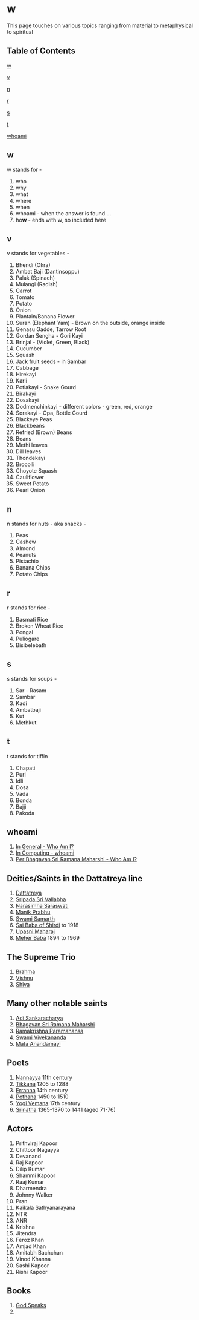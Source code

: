 # w

This page touches on various topics ranging from material to metaphysical to spiritual

## Table of Contents

[w](#w)

[v](#v)

[n](#n)

[r](#r)

[s](#s)

[t](#t)

[whoami](#whoami)



## w
w stands for -
  1. who
  2. why
  3. what
  4. where
  5. when
  6. whoami - when the answer is found ...
  7. ho**w** - ends with w, so included here
  
## v
v stands for vegetables -
  1. Bhendi (Okra)
  2. Ambat Baji (Dantinsoppu)
  3. Palak (Spinach)
  4. Mulangi (Radish)
  5. Carrot
  6. Tomato
  7. Potato
  8. Onion
  9. Plantain/Banana Flower
  10. Suran (Elephant Yam) - Brown on the outside, orange inside
  11. Genasu Gadde, Tarrow Root
  12. Gordan Sengha - Gori Kayi
  13. Brinjal - (Violet, Green, Black)
  14. Cucumber
  15. Squash
  16. Jack fruit seeds - in Sambar
  17. Cabbage
  18. Hirekayi
  19. Karli
  20. Potlakayi - Snake Gourd
  21. Birakayi
  22. Dosakayi
  23. Dodmenchinkayi - different colors - green, red, orange
  24. Sorakayi - Opa, Bottle Gourd
  25. Blackeye Peas
  26. Blackbeans
  27. Refried (Brown) Beans
  28. Beans
  29. Methi leaves
  30. Dill leaves
  31. Thondekayi
  32. Brocolli
  33. Choyote Squash
  34. Cauliflower
  35. Sweet Potato
  36. Pearl Onion

## n
n stands for nuts - aka snacks -
  1. Peas
  2. Cashew
  3. Almond
  4. Peanuts
  5. Pistachio
  6. Banana Chips
  7. Potato Chips
  
## r
r stands for rice -
  1. Basmati Rice
  2. Broken Wheat Rice
  3. Pongal
  4. Puliogare
  5. Bisibelebath
  
## s
s stands for soups -
  1. Sar - Rasam
  2. Sambar
  3. Kadi
  4. Ambatbaji
  5. Kut
  6. Methkut
  
## t
t stands for tiffin
  1. Chapati
  2. Puri
  3. Idli
  4. Dosa
  5. Vada
  6. Bonda
  7. Bajji
  8. Pakoda
  
## whoami
  1. [In General - Who Am I?](https://en.wikipedia.org/wiki/Who_Am_I%3F)
  2. [In Computing - whoami](https://en.wikipedia.org/wiki/Whoami)
  2. [Per Bhagavan Sri Ramana Maharshi - Who Am I?](https://www.sriramanamaharshi.org/wp-content/uploads/2012/12/who_am_I.pdf)

## Deities/Saints in the Dattatreya line
  1. [Dattatreya](https://en.wikipedia.org/wiki/Dattatreya)
  2. [Sripada Sri Vallabha](https://en.wikipedia.org/wiki/Sripada_Sri_Vallabha)
  3. [Narasimha Saraswati](https://en.wikipedia.org/wiki/Narasimha_Saraswati)
  4. [Manik Prabhu](https://en.wikipedia.org/wiki/Manik_Prabhu)
  5. [Swami Samarth](https://en.wikipedia.org/wiki/Swami_Samarth)
  6. [Sai Baba of Shirdi](https://en.wikipedia.org/wiki/Sai_Baba_of_Shirdi) to 1918
  7. [Upasni Maharaj](https://en.wikipedia.org/wiki/Upasani_Maharaj) 
  8. [Meher Baba](https://en.wikipedia.org/wiki/Meher_Baba) 1894 to 1969
  
## The Supreme Trio
  1. [Brahma](https://en.wikipedia.org/wiki/Brahma)
  2. [Vishnu](https://en.wikipedia.org/wiki/Vishnu)
  3. [Shiva](https://en.wikipedia.org/wiki/Shiva)

## Many other notable saints
  1. [Adi Sankaracharya]()
  2. [Bhagavan Sri Ramana Maharshi]()
  3. [Ramakrishna Paramahansa]()
  4. [Swami Vivekananda]()
  5. [Mata Anandamayi]()
  
## Poets
  1. [Nannayya](https://en.wikipedia.org/wiki/Nannayya) 11th century
  2. [Tikkana](https://en.wikipedia.org/wiki/Tikkana) 1205 to 1288
  3. [Erranna](https://en.wikipedia.org/wiki/Yerrapragada) 14th century
  4. [Pothana](https://en.wikipedia.org/wiki/Pothana) 1450 to 1510
  5. [Yogi Vemana](https://en.wikipedia.org/wiki/Vemana) 17th century
  6. [Srinatha](https://en.wikipedia.org/wiki/Srinatha) 1365-1370 to 1441 (aged 71-76)

## Actors
  1. Prithviraj Kapoor
  2. Chittoor Nagayya
  3. Devanand
  4. Raj Kapoor
  5. Dilip Kumar
  6. Shammi Kapoor
  7. Raaj Kumar
  8. Dharmendra
  9. Johnny Walker
  10. Pran
  11. Kaikala Sathyanarayana
  12. NTR
  13. ANR
  14. Krishna
  15. Jitendra
  16. Feroz Khan
  17. Amjad Khan
  18. Amitabh Bachchan
  19. Vinod Khanna
  20. Sashi Kapoor
  21. Rishi Kapoor

## Books
  1. [God Speaks](https://en.wikipedia.org/wiki/God_Speaks)
  2. 
